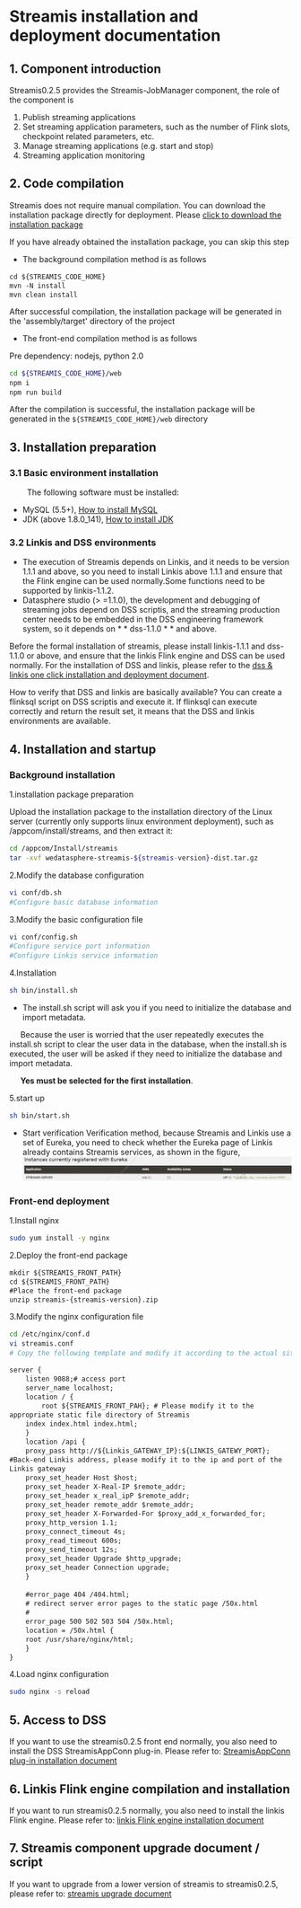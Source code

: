 # Streamis installation and deployment documentation

## 1. Component introduction
Streamis0.2.5 provides the Streamis-JobManager component, the role of the component is <br>
1. Publish streaming applications<br>
2. Set streaming application parameters, such as the number of Flink slots, checkpoint related parameters, etc.<br>
3. Manage streaming applications (e.g. start and stop)<br>
4. Streaming application monitoring<br>


## 2. Code compilation
Streamis does not require manual compilation. You can download the installation package directly for deployment. Please [click to download the installation package](https://github.com/WeBankFinTech/Streamis/releases)

If you have already obtained the installation package, you can skip this step<br>

- The background compilation method is as follows
```
cd ${STREAMIS_CODE_HOME}
mvn -N install
mvn clean install
```
After successful compilation, the installation package will be generated in the 'assembly/target' directory of the project

- The front-end compilation method is as follows

Pre dependency: nodejs, python 2.0

```bash
cd ${STREAMIS_CODE_HOME}/web
npm i
npm run build
```
After the compilation is successful, the installation package will be generated in the `${STREAMIS_CODE_HOME}/web` directory 

## 3. Installation preparation
### 3.1 Basic environment installation
&nbsp;&nbsp;&nbsp;&nbsp;&nbsp;&nbsp;&nbsp;&nbsp;The following software must be installed:

- MySQL (5.5+), [How to install MySQL](https://www.runoob.com/mysql/mysql-install.html)
- JDK (above 1.8.0_141), [How to install JDK](https://www.runoob.com/java/java-environment-setup.html)

### 3.2 Linkis and DSS environments
- The execution of Streamis depends on Linkis, and it needs to be version 1.1.1 and above, so you need to install Linkis above 1.1.1 and ensure that the Flink engine can be used normally.Some functions need to be supported by linkis-1.1.2.
- Datasphere studio (> =1.1.0), the development and debugging of streaming jobs depend on DSS scriptis, and the streaming production center needs to be embedded in the DSS engineering framework system, so it depends on * * dss-1.1.0 * * and above.

Before the formal installation of streamis, please install linkis-1.1.1 and dss-1.1.0 or above, and ensure that the linkis Flink engine and DSS can be used normally. For the installation of DSS and linkis, please refer to the [dss & linkis one click installation and deployment document](https://github.com/WeBankFinTech/DataSphereStudio-Doc/blob/main/zh_CN/%E5%AE%89%E8%A3%85%E9%83%A8%E7%BD%B2/DSS%E5%8D%95%E6%9C%BA%E9%83%A8%E7%BD%B2%E6%96%87%E6%A1%A3.md).

How to verify that DSS and linkis are basically available? You can create a flinksql script on DSS scriptis and execute it. If flinksql can execute correctly and return the result set, it means that the DSS and linkis environments are available.


## 4. Installation and startup

### Background installation

1.installation package preparation

Upload the installation package to the installation directory of the Linux server (currently only supports linux environment deployment), such as /appcom/install/streams, and then extract it:

```bash
cd /appcom/Install/streamis
tar -xvf wedatasphere-streamis-${streamis-version}-dist.tar.gz
```

2.Modify the database configuration
```bash
vi conf/db.sh
#Configure basic database information
```

3.Modify the basic configuration file

```bash
vi conf/config.sh
#Configure service port information
#Configure Linkis service information
```
4.Installation 
```bash
sh bin/install.sh
```

- The install.sh script will ask you if you need to initialize the database and import metadata.

&nbsp;&nbsp;&nbsp;&nbsp;&nbsp;Because the user is worried that the user repeatedly executes the install.sh script to clear the user data in the database, when the install.sh is executed, the user will be asked if they need to initialize the database and import metadata.

&nbsp;&nbsp;&nbsp;&nbsp;&nbsp;**Yes must be selected for the first installation**.

5.start up
```bash
sh bin/start.sh
```

- Start verification
Verification method, because Streamis and Linkis use a set of Eureka, you need to check whether the Eureka page of Linkis already contains Streamis services, as shown in the figure,
![components](../../images/zh_CN/eureka_streamis.png)



### Front-end deployment

1.Install nginx
 
```bash
sudo yum install -y nginx
```
2.Deploy the front-end package
```
mkdir ${STREAMIS_FRONT_PATH}
cd ${STREAMIS_FRONT_PATH}
#Place the front-end package
unzip streamis-{streamis-version}.zip
```
3.Modify the nginx configuration file<br>

```bash
cd /etc/nginx/conf.d
vi streamis.conf
# Copy the following template and modify it according to the actual situation
```
```
server {
    listen 9088;# access port
    server_name localhost;
    location / {
        root ${STREAMIS_FRONT_PAH}; # Please modify it to the appropriate static file directory of Streamis
    index index.html index.html;
    }
    location /api {
    proxy_pass http://${Linkis_GATEWAY_IP}:${LINKIS_GATEWY_PORT}; #Back-end Linkis address, please modify it to the ip and port of the Linkis gateway
    proxy_set_header Host $host;
    proxy_set_header X-Real-IP $remote_addr;
    proxy_set_header x_real_ipP $remote_addr;
    proxy_set_header remote_addr $remote_addr;
    proxy_set_header X-Forwarded-For $proxy_add_x_forwarded_for;
    proxy_http_version 1.1;
    proxy_connect_timeout 4s;
    proxy_read_timeout 600s;
    proxy_send_timeout 12s;
    proxy_set_header Upgrade $http_upgrade;
    proxy_set_header Connection upgrade;
    }

    #error_page 404 /404.html;
    # redirect server error pages to the static page /50x.html
    #
    error_page 500 502 503 504 /50x.html;
    location = /50x.html {
    root /usr/share/nginx/html;
    }
}
```
4.Load nginx configuration
```bash
sudo nginx -s reload
```

## 5. Access to DSS

If you want to use the streamis0.2.5 front end normally, you also need to install the DSS StreamisAppConn plug-in. Please refer to: [StreamisAppConn plug-in installation document](development/StreamisAppConnInstallationDocument.md)

## 6. Linkis Flink engine compilation and installation
If you want to run streamis0.2.5 normally, you also need to install the linkis Flink engine. Please refer to: [linkis Flink engine installation document](https://linkis.apache.org/zh-CN/docs/1.1.2/engine_usage/flink/)

## 7. Streamis component upgrade document / script
If you want to upgrade from a lower version of streamis to streamis0.2.5, please refer to: [streamis upgrade document](development/StreamisUpgradeDocumentation.md)
